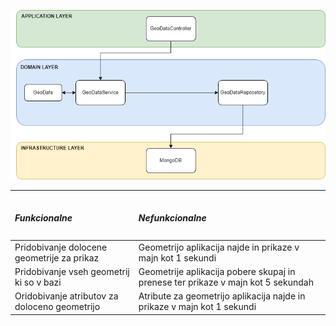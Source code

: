 ![DDD for gis-geodata module](../.github/geo-data.drawio.png)

---

<table>
    <thead>
        <tr>
            <td><h5>Funkcionalne</h5></td>
            <td><h5>Nefunkcionalne</h5></td>
        </tr>
    </thead>
    <tbody>
        <tr>
            <td>Pridobivanje dolocene geometrije za prikaz</td>
            <td>Geometrijo aplikacija najde in prikaze v majn kot 1 sekundi</td>
        </tr>
        <tr>
            <td>Pridobivanje vseh geometrij ki so v bazi</td>
            <td>Geometrije aplikacija pobere skupaj in prenese ter prikaze v majn kot 5 sekundah</td>
        </tr>
        <tr>
            <td>Oridobivanje atributov za doloceno geometrijo</td>
            <td>Atribute za geometrijo aplikacija najde in prikaze v majn kot 1 sekundi</td>
        </tr>
    </tbody>
</table>